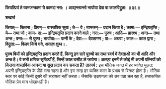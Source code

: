 **कियत्प्रियं ते व्यभजन्कामा ये कामदा नरा: ।** **आद्यन्तवन्तो भार्याया देवा वा कालविद्रुता: ॥ ३६॥** 

**शब्दार्थ** 

**कियत्—** **कितना** **; प्रियम्—** **वास्तविक सुख** **; ते—** **वे** **; व्यभजन्—** **प्रदान किया है** **; कामा:—** **इन्द्रियतृप्ति** **; ये—** **तथा जो** **; काम-** **दा:—** **इन्द्रियतृप्ति प्रदान करने वाले** **; नरा:—** **पुरुष** **; आदि—** **प्रारश्भ** **; अन्त—** **तथा अन्त** **; वन्त:—** **से युक्त** **; भार्याया:—** **पत्नी के** **;** **देवा:—** **देवतागण** **; वा—** **अथवा** **; काल—** **काल द्वारा** **; विद्रुता:—** **विलग किये गये, अतएव क्षुब्ध।** **.** 

**पुरुष षियों को इन्द्रियतृप्ति प्रदान करते हैं, किन्तु इन सारे पुरुषों का तथा स्वर्ग में देवताओं** **का भी आदि और अन्त है। वे सभी क्षणिक सृष्टियाँ हैं, जिन्हें काल घसीट ले जायेगा। अतएव** **इनमें से कोई भी अपनी पत्नियों को कितना वास्तविक आनन्द या सुख प्रदान कर सकता है?** **तात्पर्य :** इस भौतिक जगत में हर व्यक्ति मूलत: अपनी इन्द्रियतृप्ति के पीछे लगा रहता है और इस तरह हर व्यक्ति काल के प्रभाव से विनष्ट होता है। भौतिक स्तर पर कोई किसी दूसरे की सहायता नहीं करता। जैसाकि ङ्क्षपगला को अब पता चल रहा है, तथाकथित भौतिक प्रेम मात्र धोखाधड़ी है।  